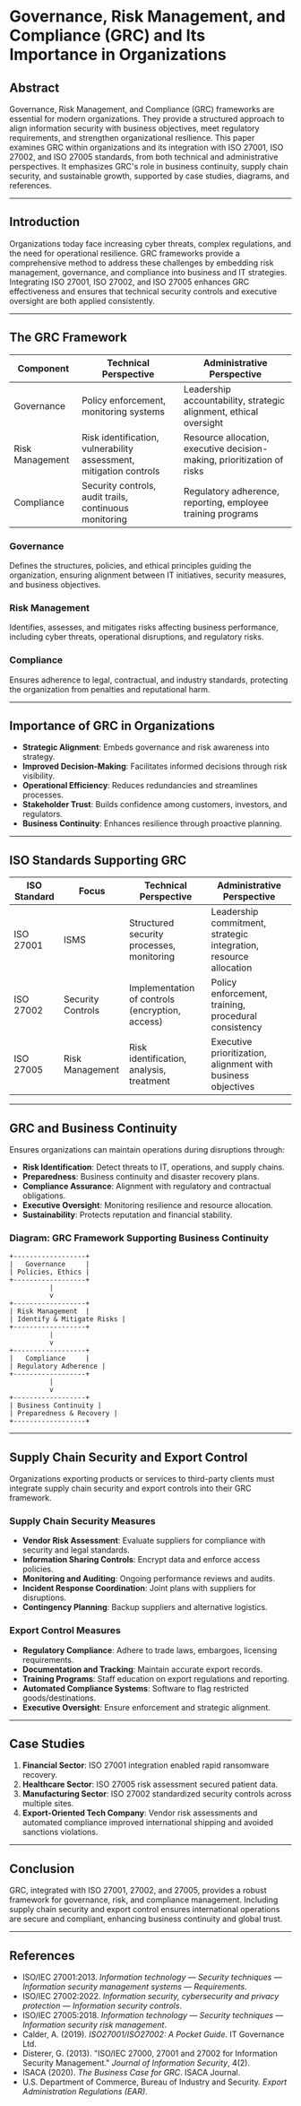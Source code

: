 # Governance, Risk Management, and Compliance (GRC) and Its Importance in Organizations

## Abstract

Governance, Risk Management, and Compliance (GRC) frameworks are essential for modern organizations. They provide a structured approach to align information security with business objectives, meet regulatory requirements, and strengthen organizational resilience. This paper examines GRC within organizations and its integration with ISO 27001, ISO 27002, and ISO 27005 standards, from both technical and administrative perspectives. It emphasizes GRC's role in business continuity, supply chain security, and sustainable growth, supported by case studies, diagrams, and references.

---

## Introduction

Organizations today face increasing cyber threats, complex regulations, and the need for operational resilience. GRC frameworks provide a comprehensive method to address these challenges by embedding risk management, governance, and compliance into business and IT strategies. Integrating ISO 27001, ISO 27002, and ISO 27005 enhances GRC effectiveness and ensures that technical security controls and executive oversight are both applied consistently.

---

## The GRC Framework

| Component       | Technical Perspective                                              | Administrative Perspective                                              |
| --------------- | ------------------------------------------------------------------ | ----------------------------------------------------------------------- |
| Governance      | Policy enforcement, monitoring systems                             | Leadership accountability, strategic alignment, ethical oversight       |
| Risk Management | Risk identification, vulnerability assessment, mitigation controls | Resource allocation, executive decision-making, prioritization of risks |
| Compliance      | Security controls, audit trails, continuous monitoring             | Regulatory adherence, reporting, employee training programs             |

### Governance

Defines the structures, policies, and ethical principles guiding the organization, ensuring alignment between IT initiatives, security measures, and business objectives.

### Risk Management

Identifies, assesses, and mitigates risks affecting business performance, including cyber threats, operational disruptions, and regulatory risks.

### Compliance

Ensures adherence to legal, contractual, and industry standards, protecting the organization from penalties and reputational harm.

---

## Importance of GRC in Organizations

* **Strategic Alignment**: Embeds governance and risk awareness into strategy.
* **Improved Decision-Making**: Facilitates informed decisions through risk visibility.
* **Operational Efficiency**: Reduces redundancies and streamlines processes.
* **Stakeholder Trust**: Builds confidence among customers, investors, and regulators.
* **Business Continuity**: Enhances resilience through proactive planning.

---

## ISO Standards Supporting GRC

| ISO Standard | Focus             | Technical Perspective                           | Administrative Perspective                                        |
| ------------ | ----------------- | ----------------------------------------------- | ----------------------------------------------------------------- |
| ISO 27001    | ISMS              | Structured security processes, monitoring       | Leadership commitment, strategic integration, resource allocation |
| ISO 27002    | Security Controls | Implementation of controls (encryption, access) | Policy enforcement, training, procedural consistency              |
| ISO 27005    | Risk Management   | Risk identification, analysis, treatment        | Executive prioritization, alignment with business objectives      |

---

## GRC and Business Continuity

Ensures organizations can maintain operations during disruptions through:

* **Risk Identification**: Detect threats to IT, operations, and supply chains.
* **Preparedness**: Business continuity and disaster recovery plans.
* **Compliance Assurance**: Alignment with regulatory and contractual obligations.
* **Executive Oversight**: Monitoring resilience and resource allocation.
* **Sustainability**: Protects reputation and financial stability.

### Diagram: GRC Framework Supporting Business Continuity

```
+------------------+
|   Governance     |
| Policies, Ethics |
+------------------+
          |
          v
+------------------+
| Risk Management  |
| Identify & Mitigate Risks |
+------------------+
          |
          v
+------------------+
|   Compliance     |
| Regulatory Adherence |
+------------------+
          |
          v
+------------------+
| Business Continuity |
| Preparedness & Recovery |
+------------------+
```

---

## Supply Chain Security and Export Control

Organizations exporting products or services to third-party clients must integrate supply chain security and export controls into their GRC framework.

### Supply Chain Security Measures

* **Vendor Risk Assessment**: Evaluate suppliers for compliance with security and legal standards.
* **Information Sharing Controls**: Encrypt data and enforce access policies.
* **Monitoring and Auditing**: Ongoing performance reviews and audits.
* **Incident Response Coordination**: Joint plans with suppliers for disruptions.
* **Contingency Planning**: Backup suppliers and alternative logistics.

### Export Control Measures

* **Regulatory Compliance**: Adhere to trade laws, embargoes, licensing requirements.
* **Documentation and Tracking**: Maintain accurate export records.
* **Training Programs**: Staff education on export regulations and reporting.
* **Automated Compliance Systems**: Software to flag restricted goods/destinations.
* **Executive Oversight**: Ensure enforcement and strategic alignment.

---

## Case Studies

1. **Financial Sector**: ISO 27001 integration enabled rapid ransomware recovery.
2. **Healthcare Sector**: ISO 27005 risk assessment secured patient data.
3. **Manufacturing Sector**: ISO 27002 standardized security controls across multiple sites.
4. **Export-Oriented Tech Company**: Vendor risk assessments and automated compliance improved international shipping and avoided sanctions violations.

---

## Conclusion

GRC, integrated with ISO 27001, 27002, and 27005, provides a robust framework for governance, risk, and compliance management. Including supply chain security and export control ensures international operations are secure and compliant, enhancing business continuity and global trust.

---

## References

* ISO/IEC 27001:2013. *Information technology — Security techniques — Information security management systems — Requirements*.
* ISO/IEC 27002:2022. *Information security, cybersecurity and privacy protection — Information security controls*.
* ISO/IEC 27005:2018. *Information technology — Security techniques — Information security risk management*.
* Calder, A. (2019). *ISO27001/ISO27002: A Pocket Guide*. IT Governance Ltd.
* Disterer, G. (2013). "ISO/IEC 27000, 27001 and 27002 for Information Security Management." *Journal of Information Security*, 4(2).
* ISACA (2020). *The Business Case for GRC*. ISACA Journal.
* U.S. Department of Commerce, Bureau of Industry and Security. *Export Administration Regulations (EAR)*.
